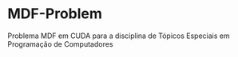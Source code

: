 # MDF-Problem
Problema MDF em CUDA para a disciplina de Tópicos Especiais em Programação de Computadores
